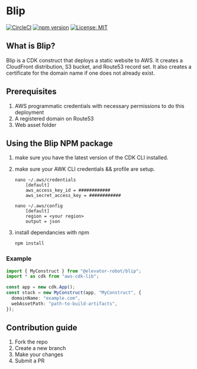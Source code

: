 # Blip

<!-- create dashboard for circleci status -->

[![CircleCI](https://circleci.com/gh/Elevator-Robot/blip/tree/main.svg?style=shield)](https://circleci.com/gh/Elevator-Robot/blip/tree/main)
[![npm version](https://badge.fury.io/js/%40elevator-robot%2Fblip.svg)](https://badge.fury.io/js/%40elevator-robot%2Fblip)
[![License: MIT](https://img.shields.io/badge/License-MIT-yellow.svg)](https://opensource.org/licenses/MIT)
## What is Blip?
Blip is a CDK construct that deploys a static website to AWS. It creates a CloudFront distribution, S3 bucket, and Route53 record set. It also creates a certificate for the domain name if one does not already exist.

## Prerequisites
1. AWS programmatic credentials with necessary permissions to do this deployment
2. A registered domain on Route53
3. Web asset folder

## Using the Blip NPM package

1. make sure you have the latest version of the CDK CLI installed.
2. make sure your AWK CLI credentials && profile are setup.

   ```output
   nano ~/.aws/credentials
       [default]
       aws_access_key_id = ############
       aws_secret_access_key = ############
   ```

   ```output
   nano ~/.aws/config
       [default]
       region = <your region>
       output = json
   ```

3. install dependancies with npm
   ```bash
   npm install
   ```

### Example

```typescript
import { MyConstruct } from "@elevator-robot/blip";
import * as cdk from "aws-cdk-lib";

const app = new cdk.App();
const stack = new MyConstruct(app, "MyConstruct", {
  domainName: "example.com",
  webAssetPath: "path-to-build-artifacts",
});
```

## Contribution guide
1. Fork the repo
2. Create a new branch
3. Make your changes
4. Submit a PR
